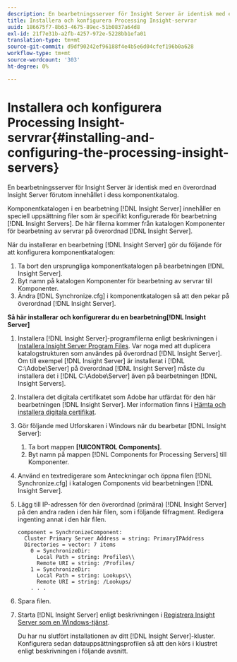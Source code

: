 ```yaml
---
description: En bearbetningsserver för Insight Server är identisk med en överordnad Insight Server förutom innehållet i dess komponentkatalog.
title: Installera och konfigurera Processing Insight-servrar
uuid: 186675f7-8b63-4675-89ec-51b0837a64d8
exl-id: 21f7e31b-a2fb-4257-972e-5228bb1efa01
translation-type: tm+mt
source-git-commit: d9df90242ef96188f4e4b5e6d04cfef196b0a628
workflow-type: tm+mt
source-wordcount: '303'
ht-degree: 0%

---
```


# Installera och konfigurera Processing Insight-servrar{#installing-and-configuring-the-processing-insight-servers}

En bearbetningsserver för Insight Server är identisk med en överordnad Insight Server förutom innehållet i dess komponentkatalog.

Komponentkatalogen i en bearbetning [!DNL Insight Server] innehåller en speciell uppsättning filer som är specifikt konfigurerade för bearbetning [!DNL Insight Servers]. De här filerna kommer från katalogen Komponenter för bearbetning av servrar på överordnad [!DNL Insight Server].

När du installerar en bearbetning [!DNL Insight Server] gör du följande för att konfigurera komponentkatalogen:

1. Ta bort den ursprungliga komponentkatalogen på bearbetningen [!DNL Insight Server].
1. Byt namn på katalogen Komponenter för bearbetning av servrar till Komponenter.
1. Ändra [!DNL Synchronize.cfg] i komponentkatalogen så att den pekar på överordnad [!DNL Insight Server].

**Så här installerar och konfigurerar du en bearbetning[!DNL Insight Server]**

1. Installera [!DNL Insight Server]-programfilerna enligt beskrivningen i [Installera Insight Server Program Files](../../../../../../home/c-inst-svr/c-install-ins-svr/t-install-proc-inst-svr-dpu/t-install-prgm-files.md#task-1e6251fd39714186baa40d38f23d0088). Var noga med att duplicera katalogstrukturen som användes på överordnad [!DNL Insight Server]. Om till exempel [!DNL Insight Server] är installerat i [!DNL C:\Adobe\Server] på överordnad [!DNL Insight Server] måste du installera det i [!DNL C:\Adobe\Server] även på bearbetningen [!DNL Insight Servers].
1. Installera det digitala certifikatet som Adobe har utfärdat för den här bearbetningen [!DNL Insight Server]. Mer information finns i [Hämta och installera digitala certifikat](../../../../../../home/c-inst-svr/c-install-ins-svr/t-install-proc-inst-svr-dpu/c-dnld-dgtl-cert/c-dnld-dgtl-cert.md#concept-4f79c240492f4e52b6375b4b3bbefa17).
1. Gör följande med Utforskaren i Windows när du bearbetar [!DNL Insight Server]:

   1. Ta bort mappen **[!UICONTROL Components]**.
   1. Byt namn på mappen [!DNL Components for Processing Servers] till Komponenter.

1. Använd en textredigerare som Anteckningar och öppna filen [!DNL Synchronize.cfg] i katalogen Components vid bearbetningen [!DNL Insight Server].
1. Lägg till IP-adressen för den överordnad (primära) [!DNL Insight Server] på den andra raden i den här filen, som i följande filfragment. Redigera ingenting annat i den här filen.

   ```
   component = SynchronizeComponent:
     Cluster Primary Server Address = string: PrimaryIPAddress
     Directories = vector: 7 items
       0 = SynchronizeDir:
         Local Path = string: Profiles\\
         Remote URI = string: /Profiles/
       1 = SynchronizeDir:
         Local Path = string: Lookups\\
         Remote URI = string: /Lookups/
       . . .
   ```

1. Spara filen.
1. Starta [!DNL Insight Server] enligt beskrivningen i [Registrera Insight Server som en Windows-tjänst](../../../../../../home/c-inst-svr/c-install-ins-svr/t-install-proc-inst-svr-dpu/c-reg-wdws-svc.md#concept-f2c7aa891d544a2595aa01d0d796a540).

   Du har nu slutfört installationen av ditt [!DNL Insight Server]-kluster. Konfigurera sedan datauppsättningsprofilen så att den körs i klustret enligt beskrivningen i följande avsnitt.
